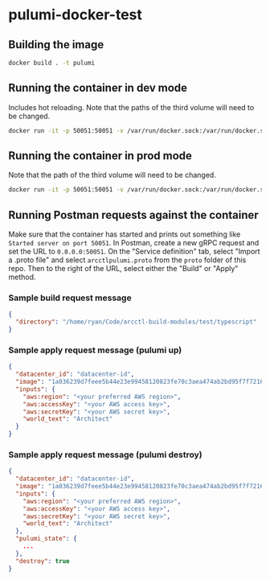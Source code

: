 # pulumi-docker-test

## Building the image

```sh
docker build . -t pulumi
```

## Running the container in dev mode

Includes hot reloading. Note that the paths of the third volume will need to be changed.

```sh
docker run -it -p 50051:50051 -v /var/run/docker.sock:/var/run/docker.sock -v ./src:/app/src -v /home/ryan/Code/arcctl-build-modules/test/yaml:/home/ryan/Code/arcctl-build-modules/test/yaml pulumi sh -c "npm run dev"
```

## Running the container in prod mode

Note that the path of the third volume will need to be changed.

```sh
docker run -it -p 50051:50051 -v /var/run/docker.sock:/var/run/docker.sock -v /home/ryan/Code/arcctl-build-modules/test/yaml:/home/ryan/Code/arcctl-build-modules/test/yaml pulumi sh -c "npm run start"
```

## Running Postman requests against the container

Make sure that the container has started and prints out something like `Started server on port 50051`. In Postman, create a new gRPC request and set the URL to `0.0.0.0:50051`. On the "Service definition" tab, select "Import a .proto file" and select `arcctlpulumi.proto` from the `proto` folder of this repo. Then to the right of the URL, select either the "Build" or "Apply" method. 

### Sample build request message

```json
{
  "directory": "/home/ryan/Code/arcctl-build-modules/test/typescript"
}
```

### Sample apply request message (pulumi up)

```json
{
  "datacenter_id": "datacenter-id",
  "image": "1a036239d7feee5b44e23e99458120823fe70c3aea474ab2bd95f7f7216626e7",
  "inputs": {
    "aws:region": "<your preferred AWS region>",
    "aws:accessKey": "<your AWS access key>",
    "aws:secretKey": "<your AWS secret key>",
    "world_text": "Architect"
  }
}
```

### Sample apply request message (pulumi destroy)

```json
{
  "datacenter_id": "datacenter-id",
  "image": "1a036239d7feee5b44e23e99458120823fe70c3aea474ab2bd95f7f7216626e7",
  "inputs": {
    "aws:region": "<your preferred AWS region>",
    "aws:accessKey": "<your AWS access key>",
    "aws:secretKey": "<your AWS secret key>",
    "world_text": "Architect"
  },
  "pulumi_state": {
    ...
  },
  "destroy": true
}
```
